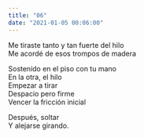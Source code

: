 ```yaml
---
title: "06"
date: "2021-01-05 00:06:00"
---
```


Me tiraste tanto y tan fuerte del hilo\
Me acordé de esos trompos de madera

Sostenido en el piso con tu mano\
En la otra, el hilo\
Empezar a tirar\
Despacio pero firme\
Vencer la fricción inicial

Después, soltar\
Y alejarse girando.
